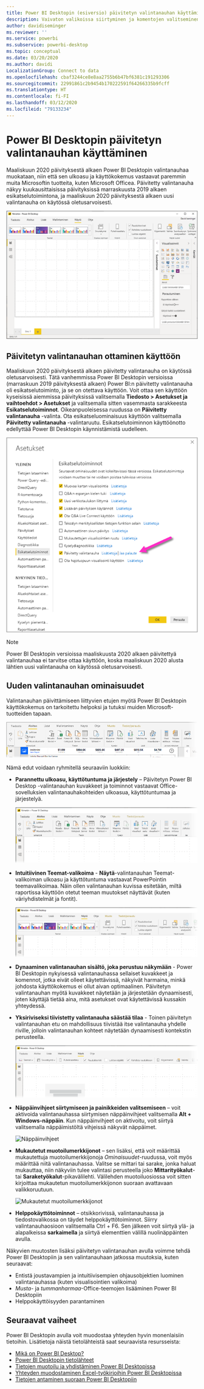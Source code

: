 ```yaml
---
title: Power BI Desktopin (esiversio) päivitetyn valintanauhan käyttäminen
description: Vaivaton valikoissa siirtyminen ja komentojen valitseminen Power BI Desktopin uuden valintanauhan avulla
author: davidiseminger
ms.reviewer: ''
ms.service: powerbi
ms.subservice: powerbi-desktop
ms.topic: conceptual
ms.date: 03/20/2020
ms.author: davidi
LocalizationGroup: Connect to data
ms.openlocfilehash: cbaf3244ce8e8aa2755b6b47bf6381c191293306
ms.sourcegitcommit: 22991861c2b9454b170222591f64266335b9fcff
ms.translationtype: HT
ms.contentlocale: fi-FI
ms.lasthandoff: 03/12/2020
ms.locfileid: "79133234"
---
```

# <a name="use-the-updated-ribbon-in-power-bi-desktop"></a>Power BI Desktopin päivitetyn valintanauhan käyttäminen

Maaliskuun 2020 päivityksestä alkaen Power BI Desktopin valintanauhaa muokataan, niin että sen ulkoasu ja käyttökokemus vastaavat paremmin muita Microsoftin tuotteita, kuten Microsoft Officea. Päivitetty valintanauha näkyy kuukausittaisissa päivityksissä marraskuusta 2019 alkaen esikatselutoimintona, ja maaliskuun 2020 päivityksestä alkaen uusi valintanauha on käytössä oletusarvoisesti.

![Power BI Desktopin uusi valintanauha](media/desktop-ribbon/desktop-ribbon-02.png)

## <a name="how-to-enable-the-updated-ribbon"></a>Päivitetyn valintanauhan ottaminen käyttöön

Maaliskuun 2020 päivityksestä alkaen päivitetty valintanauha on käytössä oletusarvoisesti. Tätä vanhemmissa Power BI Desktopin versioissa (marraskuun 2019 päivityksestä alkaen) Power BI:n päivitetty valintanauha oli esikatselutoiminto, ja se on otettava käyttöön. Voit ottaa sen käyttöön kyseisissä aiemmissa päivityksissä valitsemalla **Tiedosto > Asetukset ja vaihtoehdot > Asetukset** ja valitsemalla sitten vasemmasta sarakkeesta **Esikatselutoiminnot**. Oikeanpuoleisessa ruudussa on **Päivitetty valintanauha** -valinta. Ota esikatseluominaisuus käyttöön valitsemalla **Päivitetty valintanauha** -valintaruutu. Esikatselutoiminnon käyttöönotto edellyttää Power BI Desktopin käynnistämistä uudelleen.

![Power BI Desktopin päivitetty valintanauha -asetus](media/desktop-ribbon/desktop-ribbon-01.png)

> [!NOTE]
> Power BI Desktopin versioissa maaliskuusta 2020 alkaen päivitettyä valintanauhaa ei tarvitse ottaa käyttöön, koska maaliskuun 2020 alusta lähtien uusi valintanauha on käytössä oletusarvoisesti.

## <a name="features-of-the-new-ribbon"></a>Uuden valintanauhan ominaisuudet

Valintanauhan päivittämiseen liittyvien etujen myötä Power BI Desktopin käyttökokemus on tarkoitettu helpoksi ja tutuksi muiden Microsoft-tuotteiden tapaan. 

![Power BI Desktopin uusi valintanauha](media/desktop-ribbon/desktop-ribbon-03.png)

Nämä edut voidaan ryhmitellä seuraaviin luokkiin:

* **Parannettu ulkoasu, käyttötuntuma ja järjestely** – Päivitetyn Power BI Desktop -valintanauhan kuvakkeet ja toiminnot vastaavat Office-sovelluksien valintanauhakohteiden ulkoasua, käyttötuntumaa ja järjestelyä.

    ![Parannettu ulkoasu ja käyttötuntuma](media/desktop-ribbon/desktop-ribbon-04.png)

* **Intuitiivinen Teemat-valikoima** - **Näytä**-valintanauhan Teemat-valikoiman ulkoasu ja käyttötuntuma vastaavat PowerPointin teemavalikoimaa. Näin ollen valintanauhan kuvissa esitetään, miltä raportissa käyttöön otetut teeman muutokset näyttävät (kuten väriyhdistelmät ja fontit). 

    ![Paremmat teemat](media/desktop-ribbon/desktop-ribbon-05.png)

* **Dynaaminen valintanauhan sisältö, joka perustuu näkymään** - Power BI Desktopin nykyisessä valintanauhassa sellaiset kuvakkeet ja komennot, jotka eivät olleet käytettävissä, näkyivät harmaina, minkä johdosta käyttökokemus ei ollut aivan optimaalinen. Päivitetyn valintanauhan myötä kuvakkeet näytetään ja järjestetään dynaamisesti, joten käyttäjä tietää aina, mitä asetukset ovat käytettävissä kussakin yhteydessä.

* **Yksiriviseksi tiivistetty valintanauha säästää tilaa** - Toinen päivitetyn valintanauhan etu on mahdollisuus tiivistää itse valintanauha yhdelle riville, jolloin valintanauhan kohteet näytetään dynaamisesti kontekstin perusteella. 

    ![Kutistettu valintanauha](media/desktop-ribbon/desktop-ribbon-06.png)

* **Näppäinvihjeet siirtymiseen ja painikkeiden valitsemiseen** – voit aktivoida valintanauhassa siirtymisen näppäinvihjeet valitsemalla **Alt + Windows-näppäin**. Kun näppäinvihjeet on aktivoitu, voit siirtyä valitsemalla näppäimistöltä vihjeissä näkyvät näppäimet.

    ![Näppäinvihjeet](media/desktop-ribbon/desktop-ribbon-07.png)

* **Mukautetut muotoilumerkkijonot** – sen lisäksi, että voit määrittää mukautettuja muotoilumerkkijonoja *Ominaisuudet*-ruudussa, voit myös määrittää niitä valintanauhassa. Valitse se mittari tai sarake, jonka haluat mukauttaa, niin näkyviin tulee valintasi perusteella joko **Mittarityökalut**- tai **Saraketyökalut**-pikavälilehti. Välilehden muotoiluosiossa voit sitten kirjoittaa mukautetun muotoilumerkkijonon suoraan avattavaan valikkoruutuun.

    ![Mukautetut muotoilumerkkijonot](media/desktop-ribbon/desktop-ribbon-08.png)

* **Helppokäyttötoiminnot** – otsikkorivissä, valintanauhassa ja tiedostovalikossa on täydet helppokäyttötoiminnot. Siirry valintanauhaosioon valitsemalla Ctrl + F6. Sen jälkeen voit siirtyä ylä- ja alapalkeissa **sarkaimella** ja siirtyä elementtien välillä nuolinäppäinten avulla.


Näkyvien muutosten lisäksi päivitetyn valintanauhan avulla voimme tehdä Power BI Desktopiin ja sen valintanauhaan jatkossa muutoksia, kuten seuraavat:

* Entistä joustavampien ja intuitiivisempien ohjausobjektien luominen valintanauhassa (kuten visualisointien valikoima)
* *Musta*- ja *tummanharmaa*-Office-teemojen lisääminen Power BI Desktopiin
* Helppokäyttöisyyden parantaminen


## <a name="next-steps"></a>Seuraavat vaiheet
Power BI Desktopin avulla voit muodostaa yhteyden hyvin monenlaisiin tietoihin. Lisätietoja näistä tietolähteistä saat seuraavista resursseista:

* [Mikä on Power BI Desktop?](desktop-what-is-desktop.md)
* [Power BI Desktopin tietolähteet](desktop-data-sources.md)
* [Tietojen muotoilu ja yhdistäminen Power BI Desktopissa](desktop-shape-and-combine-data.md)
* [Yhteyden muodostaminen Excel-työkirjoihin Power BI Desktopissa](desktop-connect-excel.md)   
* [Tietojen antaminen suoraan Power BI Desktopiin](desktop-enter-data-directly-into-desktop.md)   

